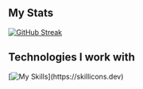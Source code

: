 ## My Stats 
[![GitHub Streak](https://github-readme-streak-stats.herokuapp.com?user=mihir-x&theme=transparent)](https://git.io/streak-stats)



## Technologies I work with
[![My Skills](https://skillicons.dev/icons?i=react,js,tailwind,html,css,firebase,mongodb,express,nodejs,)](https://skillicons.dev)


